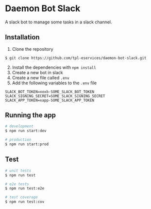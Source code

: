 # Daemon Bot Slack
A slack bot to manage some tasks in a slack channel.

## Installation
1. Clone the repository
```bash
$ git clone https://github.com/tpl-eservices/daemon-bot-slack.git
```
2. Install the dependencies with `npm install`
3. Create a new bot in slack
4. Create a new file called `.env`
5. Add the following variables to the `.env` file
```
SLACK_BOT_TOKEN=xoxb-SOME_SLACK_BOT_TOKEN
SLACK_SIGNING_SECRET=SOME_SLACK_SIGNING_SECRET
SLACK_APP_TOKEN=xapp-SOME_SLACK_APP_TOKEN
```

## Running the app
```bash
# development
$ npm run start:dev
```
```bash
# production
$ npm run start:prod
```

## Test
```bash
# unit tests
$ npm run test
```
```bash
# e2e tests
$ npm run test:e2e
```
```bash
# test coverage
$ npm run test:cov
```

